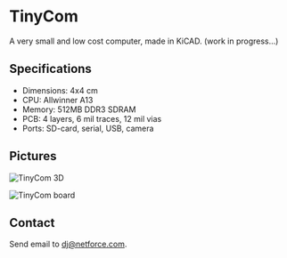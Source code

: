 # TinyCom

A very small and low cost computer, made in KiCAD.
(work in progress...)

## Specifications

- Dimensions: 4x4 cm
- CPU: Allwinner A13
- Memory: 512MB DDR3 SDRAM
- PCB: 4 layers, 6 mil traces, 12 mil vias
- Ports: SD-card, serial, USB, camera

## Pictures

![TinyCom 3D](https://raw.githubusercontent.com/nfco/tinycom/master/img/tinycom-cpu.png)

![TinyCom board](https://raw.githubusercontent.com/nfco/tinycom/master/cpu/tinycom-a13-board.png)

## Contact

Send email to dj@netforce.com.
